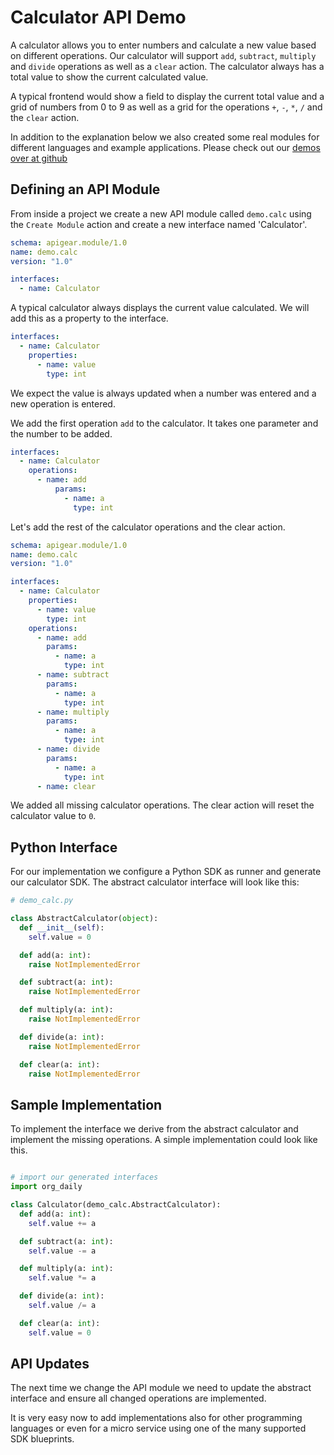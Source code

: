 # Calculator API Demo

A calculator allows you to enter numbers and calculate a new value based on different operations. Our calculator will support `add`, `subtract`, `multiply` and `divide` operations as well as a `clear` action. The calculator always has a total value to show the current calculated value.

A typical frontend would show a field to display the current total value and a grid of numbers from 0 to 9 as well as a grid for the operations `+`, `-`, `*`, `/` and the `clear` action.

<alert>In addition to the explanation below we also created some real modules for different languages and example applications. Please check out our [demos over at github](https://github.com/apigear-io/objectapi-demos/tree/master/calc) </alert>

## Defining an API Module

From inside a project we create a new API module called `demo.calc` using the `Create Module` action and create a new interface named 'Calculator'.

```yml
schema: apigear.module/1.0
name: demo.calc
version: "1.0"

interfaces:
  - name: Calculator
```

A typical calculator always displays the current value calculated. We will add this as a property to the interface.

```yml
interfaces:
  - name: Calculator
    properties:
      - name: value
        type: int
```

We expect the value is always updated when a number was entered and a new operation is entered.

We add the first operation `add` to the calculator. It takes one parameter and the number to be added.

```yml
interfaces:
  - name: Calculator
    operations:
      - name: add
          params:
            - name: a
              type: int
```

Let's add the rest of the calculator operations and the clear action.

```yml
schema: apigear.module/1.0
name: demo.calc
version: "1.0"

interfaces:
  - name: Calculator
    properties:
      - name: value
        type: int
    operations:
      - name: add
        params:
          - name: a
            type: int
      - name: subtract
        params:
          - name: a
            type: int
      - name: multiply
        params:
          - name: a
            type: int
      - name: divide
        params:
          - name: a
            type: int
      - name: clear
```

We added all missing calculator operations. The clear action will reset the calculator value to `0`.

## Python Interface

For our implementation we configure a Python SDK as runner and generate our calculator SDK. The abstract calculator interface will look like this:

```python
# demo_calc.py

class AbstractCalculator(object):
  def __init__(self):
    self.value = 0

  def add(a: int):
    raise NotImplementedError

  def subtract(a: int):
    raise NotImplementedError

  def multiply(a: int):
    raise NotImplementedError

  def divide(a: int):
    raise NotImplementedError

  def clear(a: int):
    raise NotImplementedError
```

## Sample Implementation

To implement the interface we derive from the abstract calculator and implement the missing operations. A simple implementation could look like this.

```python

# import our generated interfaces
import org_daily

class Calculator(demo_calc.AbstractCalculator):
  def add(a: int):
    self.value += a

  def subtract(a: int):
    self.value -= a

  def multiply(a: int):
    self.value *= a

  def divide(a: int):
    self.value /= a

  def clear(a: int):
    self.value = 0
```

## API Updates

The next time we change the API module we need to update the abstract interface and ensure all changed operations are implemented.

It is very easy now to add implementations also for other programming languages or even for a micro service using one of the many supported SDK blueprints.
